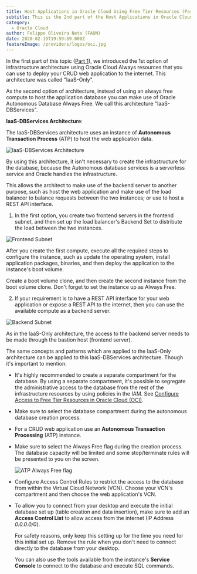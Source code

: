 ```yaml
---
title: Host Applications in Oracle Cloud Using Free Tier Resources (Part 2)
subtitle: This is the 2nd part of the Host Applications in Oracle Cloud series.
category:
  - Oracle Cloud
author: Felippe Oliveira Neto (FAON)
date: 2020-02-15T19:59:59.000Z
featureImage: /providers/logos/oci.jpg
---
```

In the first part of this topic ([Part 1](/oci-host-apps-part-1)), we introduced the 1st option of infrastructure architecture using Oracle Cloud Always resources that you can use to deploy your CRUD web application to the internet. This architecture was called "IaaS-Only".

As the second option of architecture, instead of using an always free compute to host the application database you can make use of Oracle Autonomous Database Always Free. We call this architecture "IaaS-DBServices".

**IaaS-DBServices Architecture**:

The IaaS-DBServices architecture uses an instance of **Autonomous Transaction Process** (ATP) to host the web application data.

![IaaS-DBServices Architecture](/uploads/oci/oci-iaas-dbservices-architecture.jpg)

By using this architecture, it isn't necessary to create the infrastructure for the database, because the Autonomous database services is a serverless service and Oracle handles the infrastructure.

This allows the architect to make use of the backend server to another purpose, such as host the web application and make use of the load balancer to balance requests between the two instances; or use to host a REST API interface.

1. In the first option, you create two frontend servers in the frontend subnet, and then set up the load balancer's Backend Set to distribute the load between the two instances.

  ![Frontend Subnet](/uploads/oci/oci-frontend-subnet-2-details.jpg)

  After you create the first compute, execute all the required steps to configure the instance, such as update the operating system, install application packages, binaries, and then deploy the application to the instance's boot volume.

  Create a boot volume clone, and then create the second instance from the boot volume clone. Don't forget to set the instance up as Always Free.

2. If your requirement is to have a REST API interface for your web application or expose a REST API to the internet, then you can use the available compute as a backend server.

  ![Backend Subnet](/uploads/oci/oci-backend-subnet-2-details.jpg)

  As in the IaaS-Only architecture, the access to the backend server needs to be made through the bastion host (frontend server).

The same concepts and patterns which are applied to the IaaS-Only architecture can be applied to this IaaS-DBServices architecture. Though it's important to mention:

* It's highly recommended to create a separate compartment for the database. By using a separate compartment, it's possible to segregate the administrative access to the database from the rest of the infrastructure resources by using policies in the IAM. See [Configure Access to Free Tier Resources in Oracle Cloud (OCI)](/oci-provide-access-resources).

* Make sure to select the database compartment during the autonomous database creation process.

* For a CRUD web application use an **Autonomous Transaction Processing** (ATP) instance.

* Make sure to select the Always Free flag during the creation process. The database capacity will be limited and some stop/terminate rules will be presented to you on the screen.

  ![ATP Always Free flag](/uploads/oci/oci-atp-always-free-flag.jpg)

* Configure Access Control Rules to restrict the access to the database from within the Virtual Cloud Network (VCN). Choose your VCN's compartment and then choose the web application's VCN.

* To allow you to connect from your desktop and execute the initial database set up (table creation and data insertion), make sure to add an **Access Control List** to allow access from the internet (IP Address _0.0.0.0/0_).

  For safety reasons, only keep this setting up for the time you need for this initial set up. Remove the rule when you don't need to connect directly to the database from your desktop.

  You can also use the tools available from the instance's **Service Console** to connect to the database and execute SQL commands.
